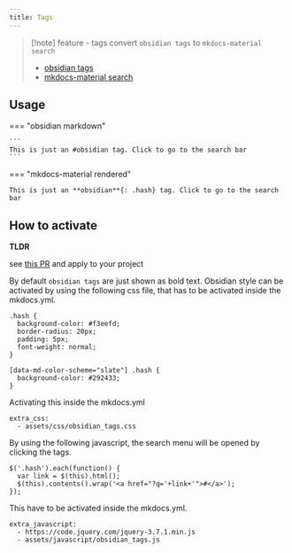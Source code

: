 ```yaml
---
title: Tags
---
```

 
> [!note]  feature - tags
> convert `obsidian tags` to `mkdocs-material search`
>
> - [obsidian tags](https://help.obsidian.md/Editing+and+formatting/Tags)
> - [mkdocs-material search](https://squidfunk.github.io/mkdocs-material/setup/setting-up-site-search/)

## Usage

=== "obsidian markdown"

    ```
    This is just an #obsidian tag. Click to go to the search bar
    ```

=== "mkdocs-material rendered"

    This is just an **obsidian**{: .hash} tag. Click to go to the search bar

## How to activate

**TLDR**

see [this PR](https://github.com/ndy2/mkdocs-obsidian-support-plugin/pull/8/files) and apply to your project

By default `obsidian tags` are just shown as bold text. Obsidian style can be activated by using the following css file,
that has to be activated inside the mkdocs.yml.

```
.hash {
  background-color: #f3eefd;
  border-radius: 20px;
  padding: 5px;
  font-weight: normal;
}

[data-md-color-scheme="slate"] .hash {
  background-color: #292433;
}
```

Activating this inside the mkdocs.yml

```
extra_css:
  - assets/css/obsidian_tags.css
```

By using the following javascript, the search menu will be opened by clicking the tags.

```
$('.hash').each(function() {
  var link = $(this).html();
  $(this).contents().wrap('<a href="?q='+link+'">#</a>');
});
```

This have to be activated inside the mkdocs.yml.

```
extra_javascript:
  - https://code.jquery.com/jquery-3.7.1.min.js
  - assets/javascript/obsidian_tags.js
```
